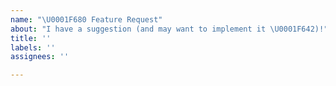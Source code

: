 ```yaml
---
name: "\U0001F680 Feature Request"
about: "I have a suggestion (and may want to implement it \U0001F642)!"
title: ''
labels: ''
assignees: ''

---
```


<!--
You have an idea how to improve the site? That's awesome!

Before submitting, please have a look at the existing issues if there's already
something related to your suggestion.

We are also working on a relaunch at the moment, so it might be a good idea to
check out our plans there as well: https://github.com/nodejs/nodejs.dev/issues/

Help is always welcome!
-->
